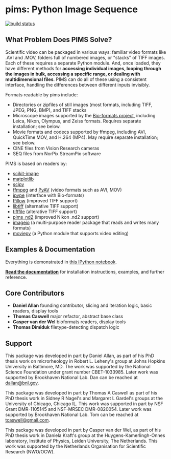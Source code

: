 pims: Python Image Sequence
=========================

[![build status](https://travis-ci.org/soft-matter/pims.png?branch=master)](https://travis-ci.org/soft-matter/pims)

What Problem Does PIMS Solve?
-----------------------------

Scientific video can be packaged in various ways: familiar video formats like
.AVI and .MOV, folders full of numbered images, or "stacks" of TIFF images. Each
of these requires a separate Python module. And, once loaded, they have
different methods for **accessing individual images, looping through the images
in bulk, accessing a specific range, or dealing with multidimensional files**.
PIMS can do all of these using a consistent interface, handling the differences
between different inputs invisibly.

Formats readable by pims include:
* Directories or zipfiles of still images (most formats, including TIFF, JPEG, PNG, BMP), and TIFF stacks
* Microscope images supported by the [Bio-formats project](https://www.openmicroscopy.org/site/support/bio-formats5.1/supported-formats.html), including Leica, Nikon, Olympus, and Zeiss formats. Requires separate installation; see below.
* Movie formats and codecs supported by ffmpeg, including AVI, QuickTime MOV, and H.264 (MP4). May require separate installation; see below.
* CINE files from Vision Research cameras
* SEQ files from NorPix StreamPix software

PIMS is based on readers by:
* [scikit-image](http://scikit-image.org/)
* [matplotlib](http://matplotlib.org/)
* [scipy](http://www.scipy.org/)
* [ffmpeg](https://www.ffmpeg.org/) and [PyAV](http://mikeboers.github.io/PyAV/) (video formats such as AVI, MOV)
* [jpype](http://jpype.readthedocs.org/en/latest/) (interface with Bio-formats)
* [Pillow](http://pillow.readthedocs.org/en/latest/) (improved TIFF support)
* [libtiff](https://code.google.com/p/pylibtiff/) (alternative TIFF support)
* [tifffile](http://www.lfd.uci.edu/~gohlke/code/tifffile.py.html) (alterative TIFF support)
* [pims_nd2](https://github.com/soft-matter/pims_nd2) (improved Nikon .nd2 support)
* [imageio](https://imageio.github.io) (a multi-purpose reader package that
   reads and writes many formats)
* [moviepy](http://zulko.github.io/moviepy) (a Python module that supports
   video editing)

Examples & Documentation
------------------------

Everything is demonstrated in [this IPython notebook](http://nbviewer.ipython.org/github/soft-matter/pims/blob/master/examples/loading%20video%20frames.ipynb).

[**Read the documentation**](http://soft-matter.github.io/pims/) for
installation instructions, examples, and further reference.

Core Contributors
-----------------

  * **Daniel Allan** founding contributor, slicing and iteration logic,
    basic readers, display tools
  * **Thomas Caswell** major refactor, abstract base class
  * **Casper van der Wel** bioformats readers, display tools
  * **Thomas Dimiduk** filetype-detecting dispatch logic

Support
-------

This package was developed in part by Daniel Allan, as part of his
PhD thesis work on microrheology in Robert L. Leheny's group at Johns Hopkins
University in Baltimore, MD. The work was supported by the National Science Foundation
under grant number CBET-1033985. Later work was supported by Brookhaven
National Lab. Dan can be reached at dallan@bnl.gov.

This package was developed in part by Thomas A Caswell as part of his
PhD thesis work in Sidney R Nagel's and Margaret L Gardel's groups at
the University of Chicago, Chicago IL.  This work was supported in
part by NSF Grant DMR-1105145 and NSF-MRSEC DMR-0820054. Later work was
supported by Brookhaven National Lab. Tom can be
reached at tcaswell@gmail.com.

This package was developed in part by Casper van der Wel, as part of his
PhD thesis work in Daniela Kraft's group at the Huygens-Kamerlingh-Onnes laboratory,
Institute of Physics, Leiden University, The Netherlands. This work was
supported by the Netherlands Organisation for Scientific Research (NWO/OCW).
